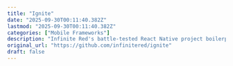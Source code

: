 ```yaml
---
title: "Ignite"
date: "2025-09-30T00:11:40.382Z"
lastmod: "2025-09-30T00:11:40.382Z"
categories: ["Mobile Frameworks"]
description: "Infinite Red's battle-tested React Native project boilerplate, along with a CLI, component/model generators, and more! 9 years of continuous development and counting. - infinitered/ignite"
original_url: "https://github.com/infinitered/ignite"
draft: false
---
```

